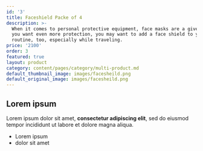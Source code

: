 ```yaml
---
id: '3'
title: Faceshield Packe of 4
description: >-
  When it comes to personal protective equipment, face masks are a given—but if
  you want even more protection, you may want to add a face shield to your
  routine, too, especially while traveling.
price: '2100'
order: 3
featured: true
layout: product
category: content/pages/category/multi-product.md
default_thumbnail_image: images/facesheild.png
default_original_image: images/facesheild.png
---
```

## Lorem ipsum

Lorem ipsum dolor sit amet, **consectetur adipiscing elit**, sed do eiusmod tempor incididunt ut labore et dolore magna aliqua.

- Lorem ipsum
- dolor sit amet